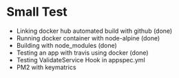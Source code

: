 # Small Test

* Linking docker hub automated build with github (done)
* Running docker container with node-alpine (done)
* Building with node_modules (done)
* Testing an app with travis using docker (done)
* Testing ValidateService Hook in appspec.yml
* PM2 with keymatrics
